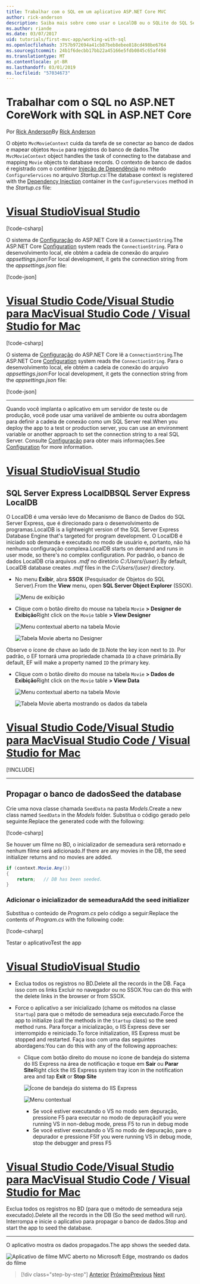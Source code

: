 ```yaml
---
title: Trabalhar com o SQL em um aplicativo ASP.NET Core MVC
author: rick-anderson
description: Saiba mais sobre como usar o LocalDB ou o SQLite do SQL Server em um aplicativo ASP.NET Core MVC.
ms.author: riande
ms.date: 03/07/2017
uid: tutorials/first-mvc-app/working-with-sql
ms.openlocfilehash: 3757b972694a41cb87beb8ebee818cd498be6764
ms.sourcegitcommit: 24b1f6decbb17bb22a45166e5fdb0845c65af498
ms.translationtype: MT
ms.contentlocale: pt-BR
ms.lasthandoff: 03/01/2019
ms.locfileid: "57034673"
---
```

# <a name="work-with-sql-in-aspnet-core"></a><span data-ttu-id="69dd0-103">Trabalhar com o SQL no ASP.NET Core</span><span class="sxs-lookup"><span data-stu-id="69dd0-103">Work with SQL in ASP.NET Core</span></span>

<span data-ttu-id="69dd0-104">Por [Rick Anderson](https://twitter.com/RickAndMSFT)</span><span class="sxs-lookup"><span data-stu-id="69dd0-104">By [Rick Anderson](https://twitter.com/RickAndMSFT)</span></span>

<span data-ttu-id="69dd0-105">O objeto `MvcMovieContext` cuida da tarefa de se conectar ao banco de dados e mapear objetos `Movie` para registros do banco de dados.</span><span class="sxs-lookup"><span data-stu-id="69dd0-105">The `MvcMovieContext` object handles the task of connecting to the database and mapping `Movie` objects to database records.</span></span> <span data-ttu-id="69dd0-106">O contexto de banco de dados é registrado com o contêiner [Injeção de Dependência](xref:fundamentals/dependency-injection) no método `ConfigureServices` no arquivo *Startup.cs*:</span><span class="sxs-lookup"><span data-stu-id="69dd0-106">The database context is registered with the [Dependency Injection](xref:fundamentals/dependency-injection) container in the `ConfigureServices` method in the *Startup.cs* file:</span></span>

<!-- VS -------------------------->
# <a name="visual-studiotabvisual-studio"></a>[<span data-ttu-id="69dd0-107">Visual Studio</span><span class="sxs-lookup"><span data-stu-id="69dd0-107">Visual Studio</span></span>](#tab/visual-studio)

[!code-csharp[](~/tutorials/first-mvc-app/start-mvc/sample/MvcMovie22/Startup.cs?name=snippet_ConfigureServices&highlight=13-99)]

<span data-ttu-id="69dd0-108">O sistema de [Configuração](xref:fundamentals/configuration/index) do ASP.NET Core lê a `ConnectionString`.</span><span class="sxs-lookup"><span data-stu-id="69dd0-108">The ASP.NET Core [Configuration](xref:fundamentals/configuration/index) system reads the `ConnectionString`.</span></span> <span data-ttu-id="69dd0-109">Para o desenvolvimento local, ele obtém a cadeia de conexão do arquivo *appsettings.json*:</span><span class="sxs-lookup"><span data-stu-id="69dd0-109">For local development, it gets the connection string from the *appsettings.json* file:</span></span>

[!code-json[](start-mvc/sample/MvcMovie/appsettings.json?highlight=2&range=8-10)]

<!-- Code -------------------------->
# <a name="visual-studio-code--visual-studio-for-mactabvisual-studio-codevisual-studio-mac"></a>[<span data-ttu-id="69dd0-110">Visual Studio Code/Visual Studio para Mac</span><span class="sxs-lookup"><span data-stu-id="69dd0-110">Visual Studio Code / Visual Studio for Mac</span></span>](#tab/visual-studio-code+visual-studio-mac)

[!code-csharp[](~/tutorials/first-mvc-app/start-mvc/sample/MvcMovie22/Startup.cs?name=snippet_UseSqlite&highlight=11-12)]

<span data-ttu-id="69dd0-111">O sistema de [Configuração](xref:fundamentals/configuration/index) do ASP.NET Core lê a `ConnectionString`.</span><span class="sxs-lookup"><span data-stu-id="69dd0-111">The ASP.NET Core [Configuration](xref:fundamentals/configuration/index) system reads the `ConnectionString`.</span></span> <span data-ttu-id="69dd0-112">Para o desenvolvimento local, ele obtém a cadeia de conexão do arquivo *appsettings.json*:</span><span class="sxs-lookup"><span data-stu-id="69dd0-112">For local development, it gets the connection string from the *appsettings.json* file:</span></span>

[!code-json[](~/tutorials/first-mvc-app/start-mvc/sample/MvcMovie22/appsettingsSQLite.json?highlight=2&range=8-10)]

---  
<!-- End of VS tabs -->

<span data-ttu-id="69dd0-113">Quando você implanta o aplicativo em um servidor de teste ou de produção, você pode usar uma variável de ambiente ou outra abordagem para definir a cadeia de conexão como um SQL Server real.</span><span class="sxs-lookup"><span data-stu-id="69dd0-113">When you deploy the app to a test or production server, you can use an environment variable or another approach to set the connection string to a real SQL Server.</span></span> <span data-ttu-id="69dd0-114">Consulte [Configuração](xref:fundamentals/configuration/index) para obter mais informações.</span><span class="sxs-lookup"><span data-stu-id="69dd0-114">See [Configuration](xref:fundamentals/configuration/index) for more information.</span></span>

<!-- VS -------------------------->
# <a name="visual-studiotabvisual-studio"></a>[<span data-ttu-id="69dd0-115">Visual Studio</span><span class="sxs-lookup"><span data-stu-id="69dd0-115">Visual Studio</span></span>](#tab/visual-studio)

## <a name="sql-server-express-localdb"></a><span data-ttu-id="69dd0-116">SQL Server Express LocalDB</span><span class="sxs-lookup"><span data-stu-id="69dd0-116">SQL Server Express LocalDB</span></span>

<span data-ttu-id="69dd0-117">O LocalDB é uma versão leve do Mecanismo de Banco de Dados do SQL Server Express, que é direcionado para o desenvolvimento de programas.</span><span class="sxs-lookup"><span data-stu-id="69dd0-117">LocalDB is a lightweight version of the SQL Server Express Database Engine that's targeted for program development.</span></span> <span data-ttu-id="69dd0-118">O LocalDB é iniciado sob demanda e executado no modo de usuário e, portanto, não há nenhuma configuração complexa.</span><span class="sxs-lookup"><span data-stu-id="69dd0-118">LocalDB starts on demand and runs in user mode, so there's no complex configuration.</span></span> <span data-ttu-id="69dd0-119">Por padrão, o banco de dados LocalDB cria arquivos *.mdf* no diretório *C:/Users/{user}*.</span><span class="sxs-lookup"><span data-stu-id="69dd0-119">By default, LocalDB database creates *.mdf* files in the *C:/Users/{user}* directory.</span></span>

* <span data-ttu-id="69dd0-120">No menu **Exibir**, abra **SSOX** (Pesquisador de Objetos do SQL Server).</span><span class="sxs-lookup"><span data-stu-id="69dd0-120">From the **View** menu, open **SQL Server Object Explorer** (SSOX).</span></span>

  ![Menu de exibição](working-with-sql/_static/ssox.png)

* <span data-ttu-id="69dd0-122">Clique com o botão direito do mouse na tabela `Movie` **> Designer de Exibição**</span><span class="sxs-lookup"><span data-stu-id="69dd0-122">Right click on the `Movie` table **> View Designer**</span></span>

  ![Menu contextual aberto na tabela Movie](working-with-sql/_static/design.png)

  ![Tabela Movie aberta no Designer](working-with-sql/_static/dv.png)

<span data-ttu-id="69dd0-125">Observe o ícone de chave ao lado de `ID`.</span><span class="sxs-lookup"><span data-stu-id="69dd0-125">Note the key icon next to `ID`.</span></span> <span data-ttu-id="69dd0-126">Por padrão, o EF tornará uma propriedade chamada `ID` a chave primária.</span><span class="sxs-lookup"><span data-stu-id="69dd0-126">By default, EF will make a property named `ID` the primary key.</span></span>

* <span data-ttu-id="69dd0-127">Clique com o botão direito do mouse na tabela `Movie` **> Dados de Exibição**</span><span class="sxs-lookup"><span data-stu-id="69dd0-127">Right click on the `Movie` table **> View Data**</span></span>

  ![Menu contextual aberto na tabela Movie](working-with-sql/_static/ssox2.png)

  ![Tabela Movie aberta mostrando os dados da tabela](working-with-sql/_static/vd22.png)

# <a name="visual-studio-code--visual-studio-for-mactabvisual-studio-codevisual-studio-mac"></a>[<span data-ttu-id="69dd0-130">Visual Studio Code/Visual Studio para Mac</span><span class="sxs-lookup"><span data-stu-id="69dd0-130">Visual Studio Code / Visual Studio for Mac</span></span>](#tab/visual-studio-code+visual-studio-mac)

[!INCLUDE[](~/includes/rp/sqlite.md)]

---  
<!-- End of VS tabs -->

## <a name="seed-the-database"></a><span data-ttu-id="69dd0-131">Propagar o banco de dados</span><span class="sxs-lookup"><span data-stu-id="69dd0-131">Seed the database</span></span>

<span data-ttu-id="69dd0-132">Crie uma nova classe chamada `SeedData` na pasta *Models*.</span><span class="sxs-lookup"><span data-stu-id="69dd0-132">Create a new class named `SeedData` in the *Models* folder.</span></span> <span data-ttu-id="69dd0-133">Substitua o código gerado pelo seguinte:</span><span class="sxs-lookup"><span data-stu-id="69dd0-133">Replace the generated code with the following:</span></span>

[!code-csharp[](~/tutorials/first-mvc-app/start-mvc/sample/MvcMovie22/Models/SeedData.cs?name=snippet_1)]

<span data-ttu-id="69dd0-134">Se houver um filme no BD, o inicializador de semeadura será retornado e nenhum filme será adicionado.</span><span class="sxs-lookup"><span data-stu-id="69dd0-134">If there are any movies in the DB, the seed initializer returns and no movies are added.</span></span>

```csharp
if (context.Movie.Any())
{
    return;   // DB has been seeded.
}
```

<a name="si"></a>
### <a name="add-the-seed-initializer"></a><span data-ttu-id="69dd0-135">Adicionar o inicializador de semeadura</span><span class="sxs-lookup"><span data-stu-id="69dd0-135">Add the seed initializer</span></span>

<span data-ttu-id="69dd0-136">Substitua o conteúdo de *Program.cs* pelo código a seguir:</span><span class="sxs-lookup"><span data-stu-id="69dd0-136">Replace the contents of *Program.cs* with the following code:</span></span>

[!code-csharp[](~/tutorials/first-mvc-app/start-mvc/sample/MvcMovie22/Program.cs)]

<span data-ttu-id="69dd0-137">Testar o aplicativo</span><span class="sxs-lookup"><span data-stu-id="69dd0-137">Test the app</span></span>

<!-- VS -------------------------->
# <a name="visual-studiotabvisual-studio"></a>[<span data-ttu-id="69dd0-138">Visual Studio</span><span class="sxs-lookup"><span data-stu-id="69dd0-138">Visual Studio</span></span>](#tab/visual-studio)

* <span data-ttu-id="69dd0-139">Exclua todos os registros no BD.</span><span class="sxs-lookup"><span data-stu-id="69dd0-139">Delete all the records in the DB.</span></span> <span data-ttu-id="69dd0-140">Faça isso com os links Excluir no navegador ou no SSOX.</span><span class="sxs-lookup"><span data-stu-id="69dd0-140">You can do this with the delete links in the browser or from SSOX.</span></span>
* <span data-ttu-id="69dd0-141">Force o aplicativo a ser inicializado (chame os métodos na classe `Startup`) para que o método de semeadura seja executado.</span><span class="sxs-lookup"><span data-stu-id="69dd0-141">Force the app to initialize (call the methods in the `Startup` class) so the seed method runs.</span></span> <span data-ttu-id="69dd0-142">Para forçar a inicialização, o IIS Express deve ser interrompido e reiniciado.</span><span class="sxs-lookup"><span data-stu-id="69dd0-142">To force initialization, IIS Express must be stopped and restarted.</span></span> <span data-ttu-id="69dd0-143">Faça isso com uma das seguintes abordagens:</span><span class="sxs-lookup"><span data-stu-id="69dd0-143">You can do this with any of the following approaches:</span></span>

  * <span data-ttu-id="69dd0-144">Clique com botão direito do mouse no ícone de bandeja do sistema do IIS Express na área de notificação e toque em **Sair** ou **Parar Site**</span><span class="sxs-lookup"><span data-stu-id="69dd0-144">Right click the IIS Express system tray icon in the notification area and tap **Exit** or **Stop Site**</span></span>

    ![Ícone de bandeja do sistema do IIS Express](working-with-sql/_static/iisExIcon.png)

    ![Menu contextual](working-with-sql/_static/stopIIS.png)

    * <span data-ttu-id="69dd0-147">Se você estiver executando o VS no modo sem depuração, pressione F5 para executar no modo de depuração</span><span class="sxs-lookup"><span data-stu-id="69dd0-147">If you were running VS in non-debug mode, press F5 to run in debug mode</span></span>
    * <span data-ttu-id="69dd0-148">Se você estiver executando o VS no modo de depuração, pare o depurador e pressione F5</span><span class="sxs-lookup"><span data-stu-id="69dd0-148">If you were running VS in debug mode, stop the debugger and press F5</span></span>

<!-- Code -------------------------->
# <a name="visual-studio-code--visual-studio-for-mactabvisual-studio-codevisual-studio-mac"></a>[<span data-ttu-id="69dd0-149">Visual Studio Code/Visual Studio para Mac</span><span class="sxs-lookup"><span data-stu-id="69dd0-149">Visual Studio Code / Visual Studio for Mac</span></span>](#tab/visual-studio-code+visual-studio-mac)

<span data-ttu-id="69dd0-150">Exclua todos os registros no BD (para que o método de semeadura seja executado).</span><span class="sxs-lookup"><span data-stu-id="69dd0-150">Delete all the records in the DB (So the seed method will run).</span></span> <span data-ttu-id="69dd0-151">Interrompa e inicie o aplicativo para propagar o banco de dados.</span><span class="sxs-lookup"><span data-stu-id="69dd0-151">Stop and start the app to seed the database.</span></span>

---  
<!-- End of VS tabs -->

<span data-ttu-id="69dd0-152">O aplicativo mostra os dados propagados.</span><span class="sxs-lookup"><span data-stu-id="69dd0-152">The app shows the seeded data.</span></span>

![Aplicativo de filme MVC aberto no Microsoft Edge, mostrando os dados do filme](working-with-sql/_static/m55.png)

> [!div class="step-by-step"]
> <span data-ttu-id="69dd0-154">[Anterior](adding-model.md)
> [Próximo](controller-methods-views.md)</span><span class="sxs-lookup"><span data-stu-id="69dd0-154">[Previous](adding-model.md)
[Next](controller-methods-views.md)</span></span>  

